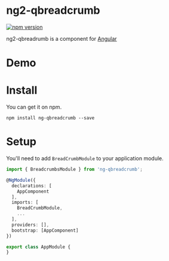 # ng2-qbreadcrumb
[![npm version](https://badge.fury.io/js/ng2-breadcrumbs.svg)](https://badge.fury.io/js/ng2-breadcrumbs)

ng2-qbreadrumb is a component for [Angular](https://angular.io/) 

# Demo

# Install
You can get it on npm.
```shell
npm install ng-qbreadcrumb --save
```

# Setup

You'll need to add `BreadCrumbModule` to your application module.

```typescript
import { BreadcrumbsModule } from 'ng-qbreadcrumb';

@NgModule({
  declarations: [
    AppComponent
  ],
  imports: [
    BreadCrumbModule,
    ...
  ],
  providers: [],
  bootstrap: [AppComponent]
})

export class AppModule {
}
```